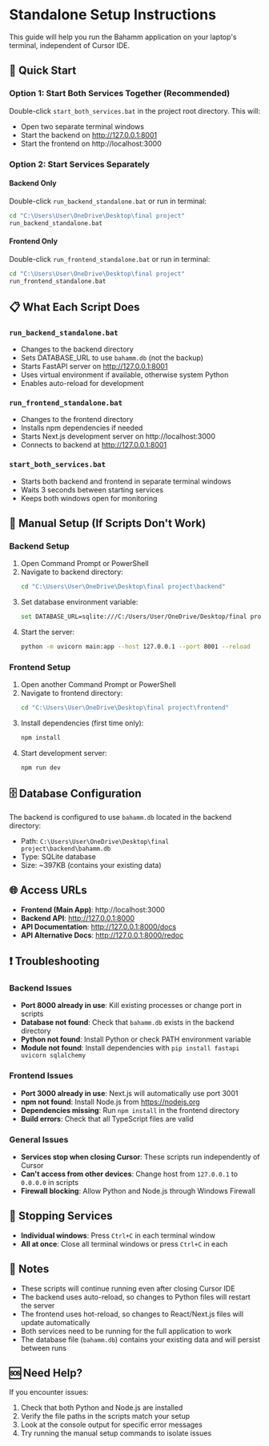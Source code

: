 # Standalone Setup Instructions

This guide will help you run the Bahamm application on your laptop's terminal, independent of Cursor IDE.

## 🚀 Quick Start

### Option 1: Start Both Services Together (Recommended)
Double-click `start_both_services.bat` in the project root directory. This will:
- Open two separate terminal windows
- Start the backend on http://127.0.0.1:8001
- Start the frontend on http://localhost:3000

### Option 2: Start Services Separately

#### Backend Only
Double-click `run_backend_standalone.bat` or run in terminal:
```bash
cd "C:\Users\User\OneDrive\Desktop\final project"
run_backend_standalone.bat
```

#### Frontend Only
Double-click `run_frontend_standalone.bat` or run in terminal:
```bash
cd "C:\Users\User\OneDrive\Desktop\final project"
run_frontend_standalone.bat
```

## 📋 What Each Script Does

### `run_backend_standalone.bat`
- Changes to the backend directory
- Sets DATABASE_URL to use `bahamm.db` (not the backup)
- Starts FastAPI server on http://127.0.0.1:8001
- Uses virtual environment if available, otherwise system Python
- Enables auto-reload for development

### `run_frontend_standalone.bat`
- Changes to the frontend directory
- Installs npm dependencies if needed
- Starts Next.js development server on http://localhost:3000
- Connects to backend at http://127.0.0.1:8001

### `start_both_services.bat`
- Starts both backend and frontend in separate terminal windows
- Waits 3 seconds between starting services
- Keeps both windows open for monitoring

## 🔧 Manual Setup (If Scripts Don't Work)

### Backend Setup
1. Open Command Prompt or PowerShell
2. Navigate to backend directory:
   ```bash
   cd "C:\Users\User\OneDrive\Desktop\final project\backend"
   ```
3. Set database environment variable:
   ```bash
   set DATABASE_URL=sqlite:///C:/Users/User/OneDrive/Desktop/final project/backend/bahamm.db
   ```
4. Start the server:
   ```bash
   python -m uvicorn main:app --host 127.0.0.1 --port 8001 --reload
   ```

### Frontend Setup
1. Open another Command Prompt or PowerShell
2. Navigate to frontend directory:
   ```bash
   cd "C:\Users\User\OneDrive\Desktop\final project\frontend"
   ```
3. Install dependencies (first time only):
   ```bash
   npm install
   ```
4. Start development server:
   ```bash
   npm run dev
   ```

## 🗄️ Database Configuration

The backend is configured to use `bahamm.db` located in the backend directory:
- Path: `C:\Users\User\OneDrive\Desktop\final project\backend\bahamm.db`
- Type: SQLite database
- Size: ~397KB (contains your existing data)

## 🌐 Access URLs

- **Frontend (Main App)**: http://localhost:3000
- **Backend API**: http://127.0.0.1:8000
- **API Documentation**: http://127.0.0.1:8000/docs
- **API Alternative Docs**: http://127.0.0.1:8000/redoc

## ❗ Troubleshooting

### Backend Issues
- **Port 8000 already in use**: Kill existing processes or change port in scripts
- **Database not found**: Check that `bahamm.db` exists in the backend directory
- **Python not found**: Install Python or check PATH environment variable
- **Module not found**: Install dependencies with `pip install fastapi uvicorn sqlalchemy`

### Frontend Issues
- **Port 3000 already in use**: Next.js will automatically use port 3001
- **npm not found**: Install Node.js from https://nodejs.org
- **Dependencies missing**: Run `npm install` in the frontend directory
- **Build errors**: Check that all TypeScript files are valid

### General Issues
- **Services stop when closing Cursor**: These scripts run independently of Cursor
- **Can't access from other devices**: Change host from `127.0.0.1` to `0.0.0.0` in scripts
- **Firewall blocking**: Allow Python and Node.js through Windows Firewall

## 🔄 Stopping Services

- **Individual windows**: Press `Ctrl+C` in each terminal window
- **All at once**: Close all terminal windows or press `Ctrl+C` in each

## 📝 Notes

- These scripts will continue running even after closing Cursor IDE
- The backend uses auto-reload, so changes to Python files will restart the server
- The frontend uses hot-reload, so changes to React/Next.js files will update automatically
- Both services need to be running for the full application to work
- The database file (`bahamm.db`) contains your existing data and will persist between runs

## 🆘 Need Help?

If you encounter issues:
1. Check that both Python and Node.js are installed
2. Verify the file paths in the scripts match your setup
3. Look at the console output for specific error messages
4. Try running the manual setup commands to isolate issues
